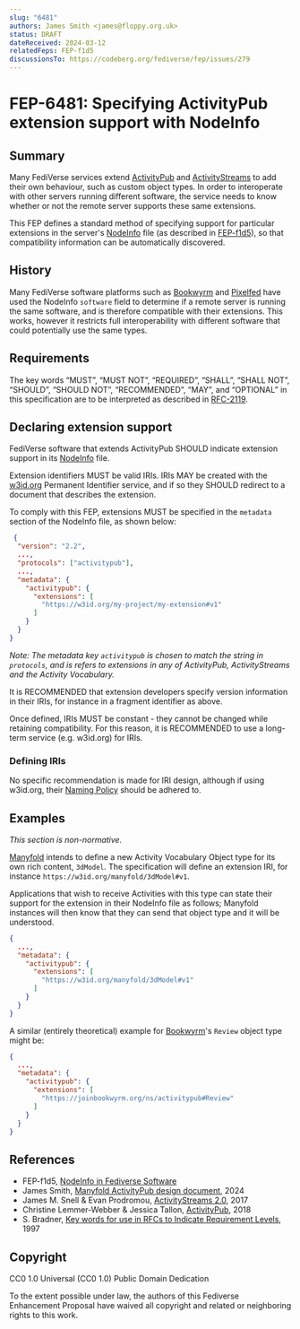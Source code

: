 ```yaml
---
slug: "6481"
authors: James Smith <james@floppy.org.uk>
status: DRAFT
dateReceived: 2024-03-12
relatedFeps: FEP-f1d5
discussionsTo: https://codeberg.org/fediverse/fep/issues/279
---
```

# FEP-6481: Specifying ActivityPub extension support with NodeInfo


## Summary

Many FediVerse services extend [ActivityPub] and [ActivityStreams] to add their own behaviour, such as custom object types. In order to interoperate with other servers running different software, the service needs to know whether or not the remote server supports these same extensions.

This FEP defines a standard method of specifying support for particular extensions in the server's [NodeInfo] file (as described in [FEP-f1d5]), so that compatibility information can be automatically discovered.

## History

Many FediVerse software platforms such as [Bookwyrm] and [Pixelfed] have used the NodeInfo `software` field to determine if a remote server is running the same software, and is therefore compatible with their extensions. This works, however it restricts full interoperability with different software that could potentially use the same types.

## Requirements

The key words “MUST”, “MUST NOT”, “REQUIRED”, “SHALL”, “SHALL NOT”, “SHOULD”, “SHOULD NOT”, “RECOMMENDED”, “MAY”, and “OPTIONAL” in this specification are to be interpreted as described in [RFC-2119].

## Declaring extension support

FediVerse software that extends ActivityPub SHOULD indicate extension support in its [NodeInfo] file.

Extension identifiers MUST be valid IRIs. IRIs MAY be created with the [w3id.org] Permanent Identifier service, and if so they SHOULD redirect to a document that describes the extension.

To comply with this FEP, extensions MUST be specified in the `metadata` section of the NodeInfo file, as shown below:

```json
 {
  "version": "2.2",
  ...,
  "protocols": ["activitypub"],
  ...,
  "metadata": {
    "activitypub": {
      "extensions": [
        "https://w3id.org/my-project/my-extension#v1"
      ]
    }
  }
}
```

*Note: The metadata key `activitypub` is chosen to match the string in `protocols`, and is refers to extensions in any of ActivityPub, ActivityStreams and the Activity Vocabulary.*

It is RECOMMENDED that extension developers specify version information in their IRIs, for instance in a fragment identifier as above.

Once defined, IRIs MUST be constant - they cannot be changed while retaining compatibility. For this reason, it is RECOMMENDED to use a long-term service (e.g. w3id.org) for IRIs.

### Defining IRIs

No specific recommendation is made for IRI design, although if using w3id.org, their [Naming Policy](https://w3id.org/#naming-policy) should be adhered to.

## Examples

*This section is non-normative.*

[Manyfold] intends to define a new Activity Vocabulary Object type for its own rich content, `3dModel`. The specification will define an extension IRI, for instance `https://w3id.org/manyfold/3dModel#v1`.

Applications that wish to receive Activities with this type can state their support for the extension in their NodeInfo file as follows; Manyfold instances will then know that they can send that object type and it will be understood.

```json
{
  ...,
  "metadata": {
    "activitypub": {
      "extensions": [
        "https://w3id.org/manyfold/3dModel#v1"
      ]
    }
  }
}
```
A similar (entirely theoretical) example for [Bookwyrm]'s `Review` object type might be:

```json
{
  ...,
  "metadata": {
    "activitypub": {
      "extensions": [
        "https://joinbookwyrm.org/ns/activitypub#Review"
      ]
    }
  }
}
```

## References

- FEP-f1d5, [NodeInfo in Fediverse Software][FEP-f1d5]
- James Smith, [Manyfold ActivityPub design document][Manyfold], 2024
- James M. Snell & Evan Prodromou, [ActivityStreams 2.0][ActivityStreams], 2017
- Christine Lemmer-Webber & Jessica Tallon, [ActivityPub][ActivityPub], 2018
- S. Bradner, [Key words for use in RFCs to Indicate Requirement Levels][RFC-2119], 1997


[ActivityPub]: https://www.w3.org/TR/activitypub/
[ActivityStreams]: https://www.w3.org/TR/activitystreams-core/
[Bookwyrm]: https://docs.joinbookwyrm.com/activitypub.html
[FEP-f1d5]: https://codeberg.org/fediverse/fep/src/branch/main/fep/f1d5/fep-f1d5.md
[Manyfold]: https://manyfold.app/technology/activitypub.html
[NodeInfo]: https://nodeinfo.diaspora.software/
[Pixelfed]: https://docs.pixelfed.org/spec/ActivityPub.html
[RFC-2119]: https://tools.ietf.org/html/rfc2119.html
[w3id.org]: https://w3id.org
## Copyright

CC0 1.0 Universal (CC0 1.0) Public Domain Dedication

To the extent possible under law, the authors of this Fediverse Enhancement Proposal have waived all copyright and related or neighboring rights to this work.
